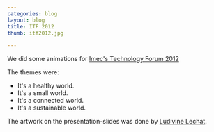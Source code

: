 ```yaml
---
categories: blog
layout: blog
title: ITF 2012
thumb: itf2012.jpg

---
```


We did some animations for [Imec's Technology Forum 2012](http://www2.imec.be/be_en/press/events/imec-technology-forum-2012.html)

The themes were:

* It's a healthy world.
* It's a small world.
* It's a connected world.
* It's a sustainable world.

The artwork on the presentation-slides was done by [Ludivine Lechat](http://www.krop.com/ludivinelechat/#/).


<object classid="clsid:02BF25D5-8C17-4B23-BC80-D3488ABDDC6B" width="580"
        height="460" codebase="http://www.apple.com/qtactivex/qtplugin.cab">
        <param name="src" value="../../../../media/gallery/3d.m4v" />
        <param name="autoplay" value="true" />
        <param name="controller" value="true" />
        <param name="loop" value="true" />
        <embed src="../../../../media/gallery/3d.m4v" width="580" height="460" autoplay="true" 
        controller="true" loop="false" pluginspage="http://www.apple.com/quicktime/download/">
        </embed>
</object>
<object classid="clsid:02BF25D5-8C17-4B23-BC80-D3488ABDDC6B" width="580"
        height="460" codebase="http://www.apple.com/qtactivex/qtplugin.cab">
        <param name="src" value="../../../../media/gallery/heal.m4v" />
        <param name="autoplay" value="true" />
        <param name="controller" value="true" />
        <param name="loop" value="true" />
        <embed src="../../../../media/gallery/heal.m4v" width="580" height="460" autoplay="true" 
        controller="true" loop="false" pluginspage="http://www.apple.com/quicktime/download/">
        </embed>
</object>